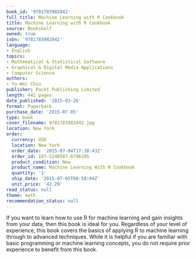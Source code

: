 ```yaml
---
book_id: '9781783982042'
full_title: Machine Learning with R Cookbook
title: Machine Learning with R Cookbook
source: Bookshelf
owned: true
isbn: '9781783982042'
language:
- English
topics:
- Mathematical & Statistical Software
- Graphical & Digital Media Applications
- Computer Science
authors:
- Yu-Wei Chiu
publisher: Packt Publishing Limited
length: 442 pages
date_published: '2015-03-26'
format: Paperback
purchase_date: '2015-07-05'
type: book
cover_filename: 9781783982042.jpg
location: New York
order:
  currency: USD
  location: New York
  order_date: '2015-07-04T17:38:43Z'
  order_id: 107-5240507-6796205
  product_condition: New
  product_name: Machine Learning With R Cookbook
  quantity: '1'
  ship_date: '2015-07-05T08:58:04Z'
  unit_price: '42.29'
read_status: null
theme: math
recommendation_status: null
---
```

If you want to learn how to use R for machine learning and gain insights from your data, then this book is ideal for you. Regardless of your level of experience, this book covers the basics of applying R to machine learning through to advanced techniques. While it is helpful if you are familiar with basic programming or machine learning concepts, you do not require prior experience to benefit from this book.

